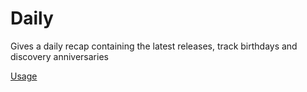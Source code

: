 # Daily

Gives a daily recap containing the latest releases, track birthdays and discovery anniversaries

[Usage](../CommandLineHelp.md#alistral-daily)